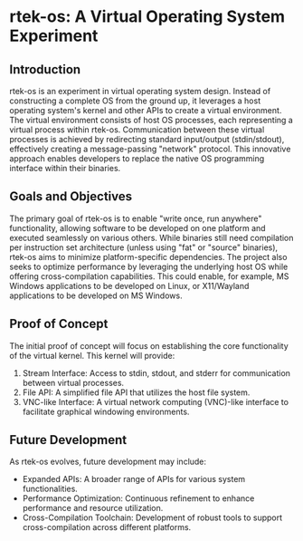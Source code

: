 # rtek-os: A Virtual Operating System Experiment

## Introduction

rtek-os is an experiment in virtual operating system design. Instead of constructing a complete OS from the ground up, it leverages a host operating system's kernel and other APIs to create a virtual environment. The virtual environment consists of host OS processes, each representing a virtual process within rtek-os. Communication between these virtual processes is achieved by redirecting standard input/output (stdin/stdout), effectively creating a message-passing "network" protocol. This innovative approach enables developers to replace the native OS programming interface within their binaries.

## Goals and Objectives

The primary goal of rtek-os is to enable "write once, run anywhere" functionality, allowing software to be developed on one platform and executed seamlessly on various others.  While binaries still need compilation per instruction set architecture (unless using "fat" or "source" binaries), rtek-os aims to minimize platform-specific dependencies. The project also seeks to optimize performance by leveraging the underlying host OS while offering cross-compilation capabilities. This could enable, for example, MS Windows applications to be developed on Linux, or X11/Wayland applications to be developed on MS Windows.

## Proof of Concept

The initial proof of concept will focus on establishing the core functionality of the virtual kernel. This kernel will provide:

1. Stream Interface: Access to stdin, stdout, and stderr for communication between virtual processes.
2. File API: A simplified file API that utilizes the host file system.
3. VNC-like Interface: A virtual network computing (VNC)-like interface to facilitate graphical windowing environments.

## Future Development

As rtek-os evolves, future development may include:

* Expanded APIs: A broader range of APIs for various system functionalities.
* Performance Optimization: Continuous refinement to enhance performance and resource utilization.
* Cross-Compilation Toolchain: Development of robust tools to support cross-compilation across different platforms.
